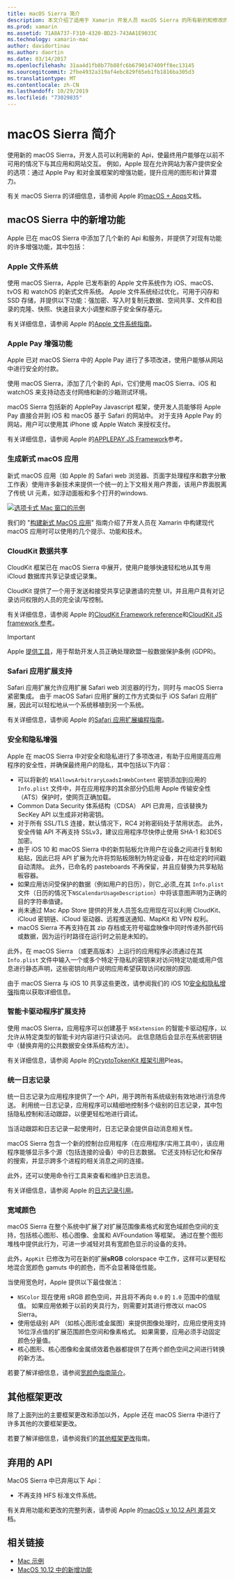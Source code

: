 ```yaml
---
title: macOS Sierra 简介
description: 本文介绍了适用于 Xamarin 开发人员 macOS Sierra 的所有新的和修改的 Api 和功能。
ms.prod: xamarin
ms.assetid: 71A8A737-F310-4320-BD23-743AA1E9033C
ms.technology: xamarin-mac
author: davidortinau
ms.author: daortin
ms.date: 03/14/2017
ms.openlocfilehash: 31aa4d1fb8b77b88fc6b6790147409ff8ec13145
ms.sourcegitcommit: 2fbe4932a319af4ebc829f65eb1fb1816ba305d3
ms.translationtype: MT
ms.contentlocale: zh-CN
ms.lasthandoff: 10/29/2019
ms.locfileid: "73029835"
---
```

# <a name="introduction-to-macos-sierra"></a>macOS Sierra 简介

使用新的 macOS Sierra，开发人员可以利用新的 Api，使最终用户能够在以前不可用的情况下与其应用和网站交互。 例如，Apple 现在允许网站为客户提供安全的选项：通过 Apple Pay 和对金属框架的增强功能，提升应用的图形和计算潜力。 

有关 macOS Sierra 的详细信息，请参阅 Apple 的[macOS + Apps](https://developer.apple.com/macos/)文档。

<a name="Whats-New-in-macOS-Sierra" />

## <a name="whats-new-in-macos-sierra"></a>macOS Sierra 中的新增功能

Apple 已在 macOS Sierra 中添加了几个新的 Api 和服务，并提供了对现有功能的许多增强功能，其中包括：

<a name="Apple-File-System" />

### <a name="apple-file-system"></a>Apple 文件系统

使用 macOS Sierra，Apple 已发布新的 Apple 文件系统作为 iOS、macOS、tvOS 和 watchOS 的新式文件系统。 Apple 文件系统经过优化，可用于闪存和 SSD 存储，并提供以下功能：强加密、写入时复制元数据、空间共享、文件和目录的克隆、快照、快速目录大小调整和原子安全保存基元。

有关详细信息，请参阅 Apple 的[Apple 文件系统指南](https://developer.apple.com/library/prerelease/content/documentation/FileManagement/Conceptual/APFS_Guide/Introduction/Introduction.html#//apple_ref/doc/uid/TP40016999)。

<a name="Apple-Pay-Enhancements" />

### <a name="apple-pay-enhancements"></a>Apple Pay 增强功能

Apple 已对 macOS Sierra 中的 Apple Pay 进行了多项改进，使用户能够从网站中进行安全的付款。

使用 macOS Sierra，添加了几个新的 Api，它们使用 macOS Sierra、iOS 和 watchOS 来支持动态支付网络和新的沙箱测试环境。

macOS Sierra 包括新的 ApplePay Javascript 框架，使开发人员能够将 Apple Pay 直接合并到 iOS 和 macOS 基于 Safari 的网站中。 对于支持 Apple Pay 的网站，用户可以使用其 iPhone 或 Apple Watch 来授权支付。

有关详细信息，请参阅 Apple 的[APPLEPAY JS Framework](https://developer.apple.com/reference/applepayjs)参考。

<a name="Building-Modern-macOS-Apps" />

### <a name="building-modern-macos-apps"></a>生成新式 macOS 应用

新式 macOS 应用（如 Apple 的 Safari web 浏览器、页面字处理程序和数字分散工作表）使用许多新技术来提供一个统一的上下文相关用户界面，该用户界面脱离了传统 UI 元素，如浮动面板和多个打开的windows.

[![选项卡式 Mac 窗口的示例](images/content08.png)](images/content08.png#lightbox)

我们的 "[构建新式 MacOS 应用](~/mac/platform/introduction-to-macos-sierra/modern-cocoa-apps.md)" 指南介绍了开发人员在 Xamarin 中构建现代 macOS 应用时可以使用的几个提示、功能和技术。

<a name="CloudKit-Data-Sharing" />

### <a name="cloudkit-data-sharing"></a>CloudKit 数据共享

CloudKit 框架已在 macOS Sierra 中展开，使用户能够快速轻松地从其专用 iCloud 数据库共享记录或记录集。

CloudKit 提供了一个用于发送和接受共享记录邀请的完整 UI，并且用户具有对记录访问权限的人员的完全读/写控制。

有关详细信息，请参阅 Apple 的[CloudKit Framework reference](https://developer.apple.com/reference/clockkit)和[CloudKit JS framework 参考](https://developer.apple.com/reference/cloudkitjs)。

> [!IMPORTANT]
> Apple [提供工具](https://developer.apple.com/support/allowing-users-to-manage-data/)，用于帮助开发人员正确处理欧盟一般数据保护条例 (GDPR)。

<a name="Safari-App-Extensions-Support" />

### <a name="safari-app-extensions-support"></a>Safari 应用扩展支持

Safari 应用扩展允许应用扩展 Safari web 浏览器的行为，同时与 macOS Sierra 紧密集成。 由于 macOS Safari 应用扩展的工作方式类似于 iOS Safari 应用扩展，因此可以轻松地从一个系统移植到另一个系统。

有关详细信息，请参阅 Apple 的[Safari 应用扩展编程指南](https://developer.apple.com/library/prerelease/content/documentation/NetworkingInternetWeb/Conceptual/SafariAppExtension_PG/index.html#//apple_ref/doc/uid/TP40017319)。

<a name="Security-and-Privacy-Enhancements" />

### <a name="security-and-privacy-enhancements"></a>安全和隐私增强

Apple 在 macOS Sierra 中对安全和隐私进行了多项改进，有助于应用提高应用程序的安全性，并确保最终用户的隐私，其中包括以下内容：

- 可以将新的 `NSAllowsArbitraryLoadsInWebContent` 密钥添加到应用的 `Info.plist` 文件中，并在应用程序的其余部分仍启用 Apple 传输安全性（ATS）保护时，使网页正确加载。
- Common Data Security 体系结构（CDSA） API 已弃用，应该替换为 SecKey API 以生成非对称密钥。
- 对于所有 SSL/TLS 连接，默认情况下，RC4 对称密码处于禁用状态。 此外，安全传输 API 不再支持 SSLv3，建议应用程序尽快停止使用 SHA-1 和3DES 加密。
- 由于 iOS 10 和 macOS Sierra 中的新剪贴板允许用户在设备之间进行复制和粘贴，因此已将 API 扩展为允许将剪贴板限制为特定设备，并在给定的时间戳自动清除。 此外，已命名的 pasteboards 不再保留，并且应替换为共享粘贴板容器。
- 如果应用访问受保护的数据（例如用户的日历），则它_必须_在其 `Info.plist` 文件（日历的情况下`NSCalendarUsageDescription`）中将该意图声明为正确的目的字符串值键。
- 尚未通过 Mac App Store 提供的开发人员签名应用现在可以利用 CloudKit、iCloud 密钥链、iCloud 驱动器、远程推送通知、MapKit 和 VPN 权利。
- macOS Sierra 不再支持在其 zip 存档或无符号磁盘映像中同时传递外部代码或数据，因为运行时路径在运行时之前是未知的。

此外，在 macOS Sierra （或更高版本）上运行的应用程序必须通过在其 `Info.plist` 文件中输入一个或多个特定于隐私的密钥来对访问特定功能或用户信息进行静态声明，这些密钥向用户说明应用希望获取访问权限的原因.

由于 macOS Sierra 与 iOS 10 共享这些更改，请参阅我们的 iOS 10[安全和隐私增强](~/ios/app-fundamentals/security-privacy.md)指南以获取详细信息。

<a name="Smart-Card-Driver-Extension-Support" />

### <a name="smart-card-driver-extension-support"></a>智能卡驱动程序扩展支持

使用 macOS Sierra，应用程序可以创建基于 `NSExtension` 的智能卡驱动程序，以允许从特定类型的智能卡对内容进行只读访问。 此信息随后会显示在系统密钥链中（替换弃用的公共数据安全体系结构方法）。

有关详细信息，请参阅 Apple 的[CryptoTokenKit 框架引用](https://developer.apple.com/reference/cryptotokenkit)Pleas。

<a name="Unified-Logging" />

### <a name="unified-logging"></a>统一日志记录

统一日志记录为应用程序提供了一个 API，用于跨所有系统级别有效地进行消息传送。 利用统一日志记录，应用程序可以精细地控制多个级别的日志记录，其中包括隐私控制和活动跟踪，以便更轻松地进行调试。 

当活动跟踪和日志记录一起使用时，日志记录会提供自动消息相关性。

macOS Sierra 包含一个新的控制台应用程序（在应用程序/实用工具中），该应用程序能够显示多个源（包括连接的设备）中的日志数据。 它还支持标记化和保存的搜索，并显示跨多个进程的相关消息之间的连接。

此外，还可以使用命令行工具来查看和维护日志消息。

有关详细信息，请参阅 Apple 的[日志记录引用](https://developer.apple.com/documentation/os/logging)。

<a name="Wide-Color" />

### <a name="wide-color"></a>宽域颜色

macOS Sierra 在整个系统中扩展了对扩展范围像素格式和宽色域颜色空间的支持，包括核心图形、核心图像、金属和 AVFoundation 等框架。 通过在整个图形堆栈中提供此行为，可进一步减轻对具有宽颜色显示的设备的支持。

此外，`AppKit` 已修改为可在新的扩展**sRGB** colorspace 中工作，这样可以更轻松地混合宽颜色 gamuts 中的颜色，而不会显著降低性能。

当使用宽色时，Apple 提供以下最佳做法：

- `NSColor` 现在使用 sRGB 颜色空间，并且将不再向 `0.0` 的 `1.0` 范围中的值赋值。 如果应用依赖于以前的夹具行为，则需要对其进行修改以 macOS Sierra。
- 使用低级别 API （如核心图形或金属图）来提供图像处理时，应用应使用支持16位浮点值的扩展范围颜色空间和像素格式。 如果需要，应用必须手动固定颜色分量值。
- 核心图形、核心图像和金属绩效着色器都提供了在两个颜色空间之间进行转换的新方法。

若要了解详细信息，请参阅[宽颜色指南简介](~/ios/platform/wide-color.md)。

<a name="Additional-Framework-Changes" />

## <a name="additional-framework-changes"></a>其他框架更改

除了上面列出的主要框架更改和添加以外，Apple 还在 macOS Sierra 中进行了许多其他的次要框架更改。

若要了解详细信息，请参阅我们的[其他框架更改](~/mac/platform/introduction-to-macos-sierra/additional-framework-changes.md)指南。

<a name="Deprecated-APIs" />

## <a name="deprecated-apis"></a>弃用的 API

MacOS Sierra 中已弃用以下 Api：

- 不再支持 HFS 标准文件系统。

有关弃用功能和更改的完整列表，请参阅 Apple 的[macOS v 10.12 API 差异](https://developer.apple.com/library/archive/releasenotes/General/APIDiffsMacOS10_12/index.html)文档。

## <a name="related-links"></a>相关链接

- [Mac 示例](https://docs.microsoft.com/samples/browse/?products=xamarin&term=Xamarin.Mac)
- [MacOS 10.12 中的新增功能](https://developer.apple.com/library/prerelease/content/releasenotes/MacOSX/WhatsNewInOSX/Articles/OSXv10.html#//apple_ref/doc/uid/TP40017145-SW1)
